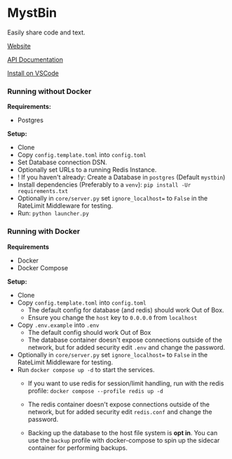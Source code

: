 # MystBin

Easily share code and text.

[Website](https://mystb.in)

[API Documentation](https://mystb.in/api/documentation)

[Install on VSCode](https://marketplace.visualstudio.com/items?itemName=PythonistaGuild.mystbin)


### Running without Docker
**Requirements:**
- Postgres

**Setup:**
- Clone
- Copy `config.template.toml` into `config.toml`
 - Set Database connection DSN.
 - Optionally set URLs to a running Redis Instance.
- ! If you haven't already: Create a Database in `postgres` (Default `mystbin`)
- Install dependencies (Preferably to a `venv`): `pip install -Ur requirements.txt`
- Optionally in `core/server.py` set `ignore_localhost=` to `False` in the RateLimit Middleware for testing.
- Run: `python launcher.py`

### Running with Docker
**Requirements**
- Docker
- Docker Compose

**Setup:**
- Clone
- Copy `config.template.toml` into `config.toml`
  - The default config for database (and redis) should work Out of Box.
  - Ensure you change the `host` key to `0.0.0.0` from `localhost`
- Copy `.env.example` into `.env`
  - The default config should work Out of Box
  - The database container doesn't expose connections outside of the network, but for added security edit `.env` and change the password.
- Optionally in `core/server.py` set `ignore_localhost=` to `False` in the RateLimit Middleware for testing.
- Run `docker compose up -d` to start the services.
  - If you want to use redis for session/limit handling, run with the redis profile: `docker compose --profile redis up -d`
  - The redis container doesn't expose connections outside of the network, but for added security edit `redis.conf` and change the password.

  - Backing up the database to the host file system is **opt in**. You can use the `backup` profile with docker-compose to spin up the sidecar container for performing backups.
